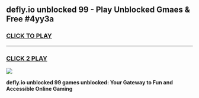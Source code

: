 
## defly.io unblocked 99 - Play Unblocked Gmaes & Free #4yy3a
<h3>
<a href="https://news.freeplayer.one?title=defly.io_unblocked_99&ref=27F">CLICK TO PLAY</a></h3>
<hr>

<h3>
<a href="https://news.freeplayer.one?title=defly.io_unblocked_99&ref=27F">CLICK 2 PLAY</a>
  
</h3>

<a href="https://news.freeplayer.one?title=defly.io_unblocked_99&ref=27F/"><img src="https://clearcache.store/games.png"></a>


**defly.io unblocked 99 games unblocked: Your Gateway to Fun and Accessible Online Gaming**
